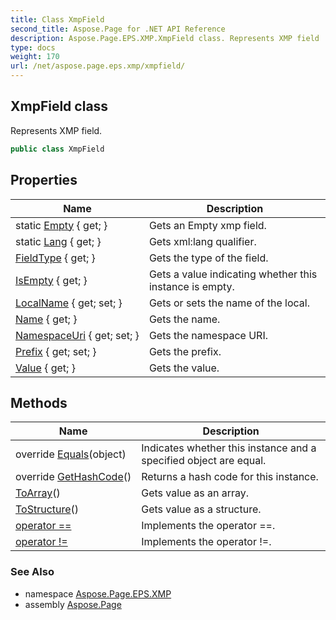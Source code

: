```yaml
---
title: Class XmpField
second_title: Aspose.Page for .NET API Reference
description: Aspose.Page.EPS.XMP.XmpField class. Represents XMP field
type: docs
weight: 170
url: /net/aspose.page.eps.xmp/xmpfield/
---
```

## XmpField class

Represents XMP field.

```csharp
public class XmpField
```

## Properties

| Name | Description |
| --- | --- |
| static [Empty](../../aspose.page.eps.xmp/xmpfield/empty/) { get; } | Gets an Empty xmp field. |
| static [Lang](../../aspose.page.eps.xmp/xmpfield/lang/) { get; } | Gets xml:lang qualifier. |
| [FieldType](../../aspose.page.eps.xmp/xmpfield/fieldtype/) { get; } | Gets the type of the field. |
| [IsEmpty](../../aspose.page.eps.xmp/xmpfield/isempty/) { get; } | Gets a value indicating whether this instance is empty. |
| [LocalName](../../aspose.page.eps.xmp/xmpfield/localname/) { get; set; } | Gets or sets the name of the local. |
| [Name](../../aspose.page.eps.xmp/xmpfield/name/) { get; } | Gets the name. |
| [NamespaceUri](../../aspose.page.eps.xmp/xmpfield/namespaceuri/) { get; set; } | Gets the namespace URI. |
| [Prefix](../../aspose.page.eps.xmp/xmpfield/prefix/) { get; set; } | Gets the prefix. |
| [Value](../../aspose.page.eps.xmp/xmpfield/value/) { get; } | Gets the value. |

## Methods

| Name | Description |
| --- | --- |
| override [Equals](../../aspose.page.eps.xmp/xmpfield/equals/)(object) | Indicates whether this instance and a specified object are equal. |
| override [GetHashCode](../../aspose.page.eps.xmp/xmpfield/gethashcode/)() | Returns a hash code for this instance. |
| [ToArray](../../aspose.page.eps.xmp/xmpfield/toarray/)() | Gets value as an array. |
| [ToStructure](../../aspose.page.eps.xmp/xmpfield/tostructure/)() | Gets value as a structure. |
| [operator ==](../../aspose.page.eps.xmp/xmpfield/op_equality/) | Implements the operator ==. |
| [operator !=](../../aspose.page.eps.xmp/xmpfield/op_inequality/) | Implements the operator !=. |

### See Also

* namespace [Aspose.Page.EPS.XMP](../../aspose.page.eps.xmp/)
* assembly [Aspose.Page](../../)


